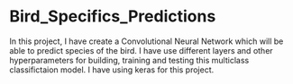 # Bird_Specifics_Predictions
In this project, I have create a Convolutional Neural Network which will be able to predict species of the bird. I have use different layers and other hyperparameters for building, training and testing this multiclass classifictaion model. I have  using keras for this project.
